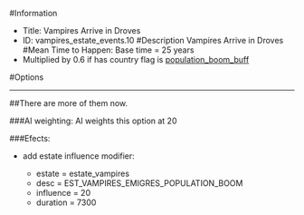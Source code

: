 #Information
 - Title: Vampires Arrive in Droves
 - ID: vampires_estate_events.10
#Description
Vampires Arrive in Droves
#Mean Time to Happen:
Base time = 25 years
 - Multiplied by 0.6 if has country flag is [population_boom_buff](../flags/population_boom_buff.md)

#Options

___
##There are more of them now.

###AI weighting:
AI weights this option at 20


###Efects:<ul><li>add estate influence modifier:</li><ul><li>estate = estate_vampires</li><li>desc = EST_VAMPIRES_EMIGRES_POPULATION_BOOM</li><li>influence = 20</li><li>duration = 7300</li></ul></ul>
